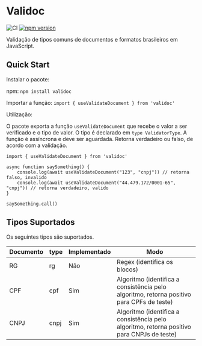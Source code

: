 # Validoc

![CI](https://github.com/imsomebody/validoc/actions/workflows/main.yml/badge.svg) [![npm version](https://badge.fury.io/js/validoc.svg)](https://badge.fury.io/js/validoc)

Validação de tipos comuns de documentos e formatos brasileiros em JavaScript.

## Quick Start

Instalar o pacote:

npm:
`npm install validoc`

Importar a função:
`import { useValidateDocument } from 'validoc'`

Utilização:

O pacote exporta a função `useValidateDocument` que recebe o valor a ser verificado e o tipo de valor. O tipo é declarado em `type ValidatorType`.
A função é assíncrona e deve ser aguardada. Retorna verdadeiro ou falso, de acordo com a validação.

```
import { useValidateDocument } from 'validoc'

async function saySomething() {
    console.log(await useValidateDocument("123", "cnpj")) // retorna falso, invalido
    console.log(await useValidateDocument("44.479.172/0001-65", "cnpj")) // retorna verdadeiro, valido
}

saySomething.call()
```

## Tipos Suportados

Os seguintes tipos são suportados.

| Documento | type | Implementado | Modo                                                                                       |
|-----------|------|--------------|--------------------------------------------------------------------------------------------|
| RG        | rg   | Não          | Regex (identifica os blocos)                                                               |
| CPF       | cpf  | Sim          | Algoritmo (identifica a consistência pelo algoritmo, retorna positivo para CPFs de teste)  |
| CNPJ      | cnpj | Sim          | Algoritmo (identifica a consistência pelo algoritmo, retorna positivo para CNPJs de teste) |
